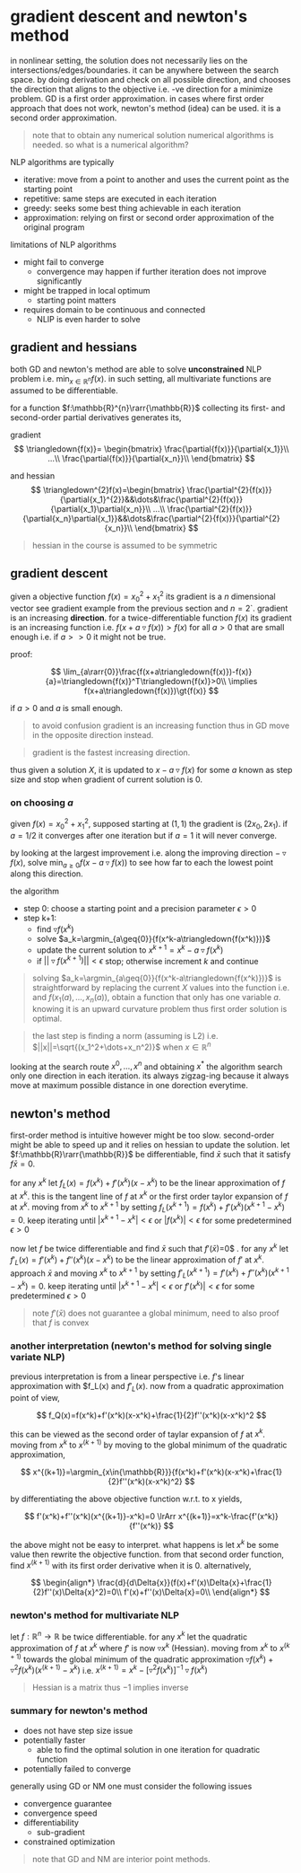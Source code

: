 # gradient descent and newton's method

in nonlinear setting, the solution does not necessarily lies on the
intersections/edges/boundaries. it can be anywhere between the search space. by
doing derivation and check on all possible direction, and chooses the direction
that aligns to the objective i.e. -ve direction for a minimize problem. GD is
a first order approximation. in cases where first order approach that does not
work, newton's method (idea) can be used. it is a second order approximation.

> note that to obtain any numerical solution numerical algorithms is needed.
> so what is a numerical algorithm?

NLP algorithms are typically

- iterative: move from a point to another and uses the current point as the
             starting point
- repetitive: same steps are executed in each iteration
- greedy: seeks some best thing achievable in each iteration
- approximation: relying on first or second order approximation of the original
                 program

limitations of NLP algorithms

- might fail to converge
  - convergence may happen if further iteration does not improve significantly
- might be trapped in local optimum
  - starting point matters
- requires domain to be continuous and connected
  - NLIP is even harder to solve

## gradient and hessians

both GD and newton's method are able to solve **unconstrained** NLP problem
i.e. $\min_{x\in{\mathbb{R}^n}}f(x)$. in such setting, all multivariate 
functions are assumed to be differentiable.

for a function $f:\mathbb{R}^{n}\rarr{\mathbb{R}}$ collecting its first- and
second-order partial derivatives generates its,

gradient
$$
\triangledown{f(x)}= \begin{bmatrix}
  \frac{\partial{f(x)}}{\partial{x_1}}\\
  ...\\
  \frac{\partial{f(x)}}{\partial{x_n}}\\
\end{bmatrix}
$$

and hessian
$$
\triangledown^{2}f(x)=\begin{bmatrix}
  \frac{\partial^{2}{f(x)}}{\partial{x_1}^{2}}&&\dots&\frac{\partial^{2}{f(x)}}{\partial{x_1}\partial{x_n}}\\
  ...\\
  \frac{\partial^{2}{f(x)}}{\partial{x_n}\partial{x_1}}&&\dots&\frac{\partial^{2}{f(x)}}{\partial^{2}{x_n}}\\
\end{bmatrix}
$$

> hessian in the course is assumed to be symmetric

## gradient descent

given a objective function $f(x)=x_0^2+x_1^2$ its gradient is a $n$ dimensional
vector see gradient example from the previous section and $n=2$`. gradient is
an increasing **direction**. for a twice-differentiable function $f(x)$ its
gradient is an increasing function i.e. $f(x+a\triangledown{f(x)})>f(x)$ for 
all $a>0$ that are small enough i.e. if $a>>0$ it might not be true.

proof:

$$
\lim_{a\rarr{0}}\frac{f(x+a\triangledown{f(x)})-f(x)}{a}=\triangledown{f(x)}^T\triangledown{f(x)}>0\\
\implies f(x+a\triangledown{f(x)})\gt{f(x)}
$$

if $a>0$ and $a$ is small enough.


> to avoid confusion gradient is an increasing function thus in GD move in the
> opposite direction instead.

> gradient is the fastest increasing direction.

thus given a solution $X$, it is updated to $x-a\triangledown{f(x)}$ for some
$a$ known as step size and stop when gradient of current solution is $0$.

### on choosing $a$

given $f(x)=x_0^2+x_1^2$, supposed starting at $(1, 1)$ the gradient is
$(2x_0, 2x_1)$. if $a=1/2$ it converges after one iteration but if $a=1$ it
will never converge.

by looking at the largest improvement i.e. along the improving direction
$-\triangledown{f(x)}$, solve $\min_{a\geq{0}}f(x-a\triangledown{f(x)})$ to see
how far to each the lowest point along this direction.

the algorithm
- step 0: choose a starting point and a precision parameter $\epsilon>0$
- step k+1:
  - find $\triangledown{f(x^k)}$
  - solve $a_k=\argmin_{a\geq{0}}{f(x^k-a\triangledown{f(x^k)})}$
  - update the current solution to $x^{k+1}=x^k-a\triangledown{f(x^k)}$
  - if $||\triangledown{f(x^{k+1})}||\lt\epsilon$ stop; otherwise increment $k$ and
    continue

> solving $a_k=\argmin_{a\geq{0}}{f(x^k-a\triangledown{f(x^k)})}$ is
> straightforward by replacing the current $X$ values into the function i.e.
> and $f(x_1(a), \dots, x_n(a))$, obtain a function that only has one variable
> $a$. knowing it is an upward curvature problem thus first order solution is
> optimal.

> the last step is finding a norm (assuming is L2) i.e.
> $||x||=\sqrt{(x_1^2+\dots+x_n^2)}$ when $x\in{\mathbb{R}^n}$

looking at the search route $x^0, \dots, x^n$ and obtaining $x^*$ the algorithm
search only one direction in each iteration. its always zigzag-ing because it
always move at maximum possible distance in one dorection everytime.

## newton's method

first-order method is intuitive however might be too slow. second-order might
be able to speed up and it relies on hessian to update the solution. let
$f:\mathbb{R}\rarr{\mathbb{R}}$ be differentiable, find $\bar{x}$ such that it
satisfy $f{\bar{x}}=0$.

for any $x^k$ let $f_L(x)=f(x^k)+f'(x^k)(x-x^k)$ to be the linear approximation
of $f$ at $x^k$. this is the tangent line of $f$ at $x^k$ or the first order
taylor expansion of $f$ at $x^k$. moving from $x^k$ to $x^{k+1}$ by setting
$f_L(x^{k+1})=f(x^k)+f'(x^k)(x^{k+1}-x^k)=0$. keep iterating until
$|x^{k+1}-x^k|\lt{\epsilon}$ or $|f(x^k)|\lt{\epsilon}$ for some predetermined
$\epsilon\gt{0}$

now let $f$ be twice differentiable and find $\bar{x}$ such that $f'(\bar{x})$=0$
. for any $x^k$ let $f'_L(x)=f'(x^k)+f''(x^k)(x-x^k)$ to be the linear
approximation of $f'$ at $x^k$. approach $\bar{x}$ and moving $x^k$ to $x^{k+1}$
by setting $f'_L(x^{k+1})=f'(x^k)+f''(x^k)(x^{k+1}-x^k)=0$. keep iterating
until $|x^{k+1}-x^k|\lt{\epsilon}$ or $f'(x^k)|\lt{\epsilon}$ for some
predetermined $\epsilon\gt{0}$

> note $f'(\bar{x})$ does not guarantee a global minimum, need to also proof
> that $f$ is convex

### another interpretation (newton's method for solving single variate NLP)

previous interpretation is from a linear perspective i.e. $f$'s linear
approximation with $f_L(x) and $f'_L(x)$. now from a quadratic approximation
point of view,

$$
f_Q(x)=f(x^k)+f'(x^k)(x-x^k)+\frac{1}{2}f''(x^k)(x-x^k)^2
$$

this can be viewed as the second order of taylar expansion of $f$ at $x^k$.
moving from $x^k$ to $x^(k+1)$ by moving to the global minimum of the quadratic
approximation,

$$
x^{(k+1)}=\argmin_{x\in{\mathbb{R}}}{f(x^k)+f'(x^k)(x-x^k)+\frac{1}{2}f''(x^k)(x-x^k)^2}
$$

by differentiating the above objective function w.r.t. to x yields,

$$
f'(x^k)+f''(x^k)(x^{(k+1)}-x^k)=0 \lrArr x^{(k+1)}=x^k-\frac{f'(x^k)}{f''(x^k)}
$$

the above might not be easy to interpret. what happens is let $x^k$ be some
value then rewrite the objective function. from that second order function,
find $x^(k+1)$ with its first order derivative when it is $0$. alternatively,

$$
\begin{align*}
\frac{d}{d\Delta{x}}(f(x)+f'(x)\Delta{x}+\frac{1}{2}f''(x)\Delta{x}^2)=0\\
f'(x)+f''(x)\Delta{x}=0\\
\end{align*}
$$

### newton's method for multivariate NLP

let $f:\mathbb{R}^n\rightarrow{\mathbb{R}}$ be twice differentiable. for any
$x^k$ let the quadratic approximation of $f$ at $x^k$ where $f'$ is now $\triangledown{x^k}$
(Hessian). moving from $x^k$ to $x^(k+1)$ towards the global minimum of the
quadratic approximation $\triangledown{f(x^k)}+\triangledown^2{f(x^k)}(x^{(k+1)}-x^k)$
i.e. $x^{(k+1)}=x^k-[\triangledown^2{f(x^k)}]^{-1}\triangledown{f(x^k)}$

> Hessian is a matrix thus $-1$ implies inverse

### summary for newton's method

- does not have step size issue
- potentially faster
  - able to find the optimal solution in one iteration for quadratic function
- potentially failed to converge

generally using GD or NM one must consider the following issues

- convergence guarantee
- convergence speed
- differentiability
  - sub-gradient
- constrained optimization

> note that GD and NM are interior point methods.